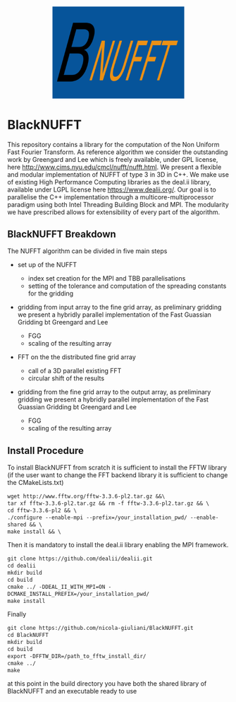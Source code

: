 
<p align="center">
  <a href="http://mathlab.github.io/ITHACA-FV/" target="_blank" >
    <img alt="BlackNUFFT" src="./docs/logo/logo.png" width="300" />
  </a>
</p>

# BlackNUFFT

This repository contains a library for the computation of the Non Uniform Fast Fourier Transform. As reference algorithm we consider the outstanding work by Greengard and Lee which is freely available, under GPL license, here http://www.cims.nyu.edu/cmcl/nufft/nufft.html.
We present a flexible and modular implementation of NUFFT of type 3 in 3D in C++. We make use of existing High Performance Computing libraries as the deal.ii library, available under LGPL license here https://www.dealii.org/. Our goal is to parallelise the C++ implementation through a multicore-multiprocessor paradigm using both Intel Threading Building Block and MPI. The modularity we have prescribed allows for extensibility of every part of the algorithm.

## BlackNUFFT Breakdown

The NUFFT algorithm can be divided in five main steps

- set up of the NUFFT
	- index set creation for the MPI and TBB parallelisations
	- setting of the tolerance and computation of the spreading constants for the gridding
	
- gridding from input array to the fine grid array, as preliminary gridding we present a hybridly parallel implementation of the Fast Guassian Gridding bt Greengard and Lee
	- FGG
	- scaling of the resulting array
-  FFT on the the distributed fine grid array
	- call of a 3D parallel existing FFT
	- circular shift of the results

- gridding from the fine grid array to the output array, as preliminary gridding we present a hybridly parallel implementation of the Fast Guassian Gridding bt Greengard and Lee
	- FGG
	- scaling of the resulting array



## Install Procedure


To install BlackNUFFT from scratch it is sufficient to install the FFTW library (if the user want to change the FFT backend library it is sufficient to change the CMakeLists.txt)

	wget http://www.fftw.org/fftw-3.3.6-pl2.tar.gz &&\
    tar xf fftw-3.3.6-pl2.tar.gz && rm -f fftw-3.3.6-pl2.tar.gz && \
    cd fftw-3.3.6-pl2 && \
    ./configure --enable-mpi --prefix=/your_installation_pwd/ --enable-shared && \
    make install && \
    
Then it is mandatory to install the deal.ii library enabling the MPI framework.

	git clone https://github.com/dealii/dealii.git
	cd dealii
	mkdir build
	cd build
	cmake ../ -DDEAL_II_WITH_MPI=ON -DCMAKE_INSTALL_PREFIX=/your_installation_pwd/
	make install
	
Finally

	git clone https://github.com/nicola-giuliani/BlackNUFFT.git
	cd BlackNUFFT
	mkdir build
	cd build
	export -DFFTW_DIR=/path_to_fftw_install_dir/
	cmake ../ 
	make 
	
at this point in the build directory you have both the shared library of BlackNUFFT and an executable ready to use

